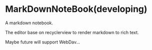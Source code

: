 # MarkDownNoteBook(developing)

A markdown notebook.

The editor base on recyclerview to render markdown to rich text.

Maybe future will support WebDav...
